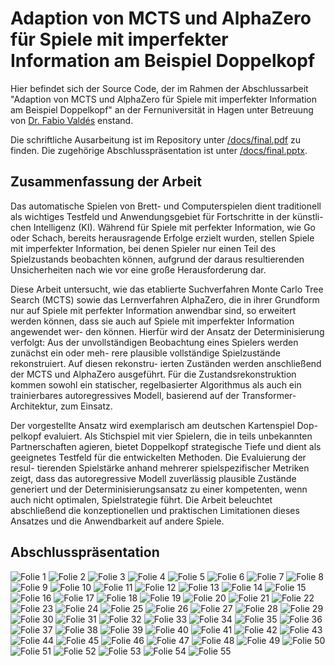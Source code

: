 # Adaption von MCTS und AlphaZero für Spiele mit imperfekter Information am Beispiel Doppelkopf
Hier befindet sich der Source Code, der im Rahmen der Abschlussarbeit "Adaption von MCTS und AlphaZero für Spiele mit imperfekter Information am Beispiel Doppelkopf" an der Fernuniversität in Hagen unter Betreuung von [Dr. Fabio Valdés](https://www.fernuni-hagen.de/mi/fakultaet/lehrende/valdes/index.shtml) enstand.

Die schriftliche Ausarbeitung ist im Repository unter [/docs/final.pdf](/docs/final.pdf) zu finden. Die zugehörige Abschlusspräsentation ist unter [/docs/final.pptx](/docs/final.pptx).

## Zusammenfassung der Arbeit
Das automatische Spielen von Brett- und Computerspielen dient traditionell
als wichtiges Testfeld und Anwendungsgebiet für Fortschritte in der künstli-
chen Intelligenz (KI). Während für Spiele mit perfekter Information, wie Go
oder Schach, bereits herausragende Erfolge erzielt wurden, stellen Spiele mit
imperfekter Information, bei denen Spieler nur einen Teil des Spielzustands
beobachten können, aufgrund der daraus resultierenden Unsicherheiten nach
wie vor eine große Herausforderung dar.

Diese Arbeit untersucht, wie das etablierte Suchverfahren Monte Carlo Tree
Search (MCTS) sowie das Lernverfahren AlphaZero, die in ihrer Grundform
nur auf Spiele mit perfekter Information anwendbar sind, so erweitert werden
können, dass sie auch auf Spiele mit imperfekter Information angewendet wer-
den können. Hierfür wird der Ansatz der Determinisierung verfolgt: Aus der
unvollständigen Beobachtung eines Spielers werden zunächst ein oder meh-
rere plausible vollständige Spielzustände rekonstruiert. Auf diesen rekonstru-
ierten Zuständen werden anschließend der MCTS und AlphaZero ausgeführt.
Für die Zustandsrekonstruktion kommen sowohl ein statischer, regelbasierter
Algorithmus als auch ein trainierbares autoregressives Modell, basierend auf
der Transformer-Architektur, zum Einsatz.

Der vorgestellte Ansatz wird exemplarisch am deutschen Kartenspiel Dop-
pelkopf evaluiert. Als Stichspiel mit vier Spielern, die in teils unbekannten
Partnerschaften agieren, bietet Doppelkopf strategische Tiefe und dient als
geeignetes Testfeld für die entwickelten Methoden. Die Evaluierung der resul-
tierenden Spielstärke anhand mehrerer spielspezifischer Metriken zeigt, dass
das autoregressive Modell zuverlässig plausible Zustände generiert und der
Determinisierungsansatz zu einer kompetenten, wenn auch nicht optimalen,
Spielstrategie führt. Die Arbeit beleuchtet abschließend die konzeptionellen
und praktischen Limitationen dieses Ansatzes und die Anwendbarkeit auf
andere Spiele.

## Abschlusspräsentation
![Folie 1](docs/Slide1.jpg)
![Folie 2](docs/Slide2.jpg)
![Folie 3](docs/Slide3.jpg)
![Folie 4](docs/Slide4.jpg)
![Folie 5](docs/Slide5.jpg)
![Folie 6](docs/Slide6.jpg)
![Folie 7](docs/Slide7.jpg)
![Folie 8](docs/Slide8.jpg)
![Folie 9](docs/Slide9.jpg)
![Folie 10](docs/Slide10.jpg)
![Folie 11](docs/Slide11.jpg)
![Folie 12](docs/Slide12.jpg)
![Folie 13](docs/Slide13.jpg)
![Folie 14](docs/Slide14.jpg)
![Folie 15](docs/Slide15.jpg)
![Folie 16](docs/Slide16.jpg)
![Folie 17](docs/Slide17.jpg)
![Folie 18](docs/Slide18.jpg)
![Folie 19](docs/Slide19.jpg)
![Folie 20](docs/Slide20.jpg)
![Folie 21](docs/Slide21.jpg)
![Folie 22](docs/Slide22.jpg)
![Folie 23](docs/Slide23.jpg)
![Folie 24](docs/Slide24.jpg)
![Folie 25](docs/Slide25.jpg)
![Folie 26](docs/Slide26.jpg)
![Folie 27](docs/Slide27.jpg)
![Folie 28](docs/Slide28.jpg)
![Folie 29](docs/Slide29.jpg)
![Folie 30](docs/Slide30.jpg)
![Folie 31](docs/Slide31.jpg)
![Folie 32](docs/Slide32.jpg)
![Folie 33](docs/Slide33.jpg)
![Folie 34](docs/Slide34.jpg)
![Folie 35](docs/Slide35.jpg)
![Folie 36](docs/Slide36.jpg)
![Folie 37](docs/Slide37.jpg)
![Folie 38](docs/Slide38.jpg)
![Folie 39](docs/Slide39.jpg)
![Folie 40](docs/Slide40.jpg)
![Folie 41](docs/Slide41.jpg)
![Folie 42](docs/Slide42.jpg)
![Folie 43](docs/Slide43.jpg)
![Folie 44](docs/Slide44.jpg)
![Folie 45](docs/Slide45.jpg)
![Folie 46](docs/Slide46.jpg)
![Folie 47](docs/Slide47.jpg)
![Folie 48](docs/Slide48.jpg)
![Folie 49](docs/Slide49.jpg)
![Folie 50](docs/Slide50.jpg)
![Folie 51](docs/Slide51.jpg)
![Folie 52](docs/Slide52.jpg)
![Folie 53](docs/Slide53.jpg)
![Folie 54](docs/Slide54.jpg)
![Folie 55](docs/Slide55.jpg)